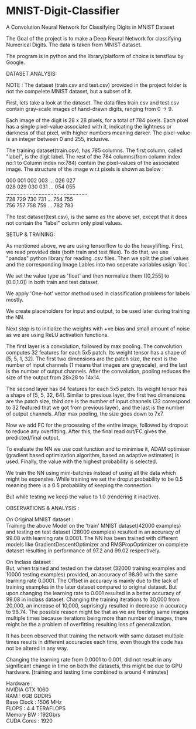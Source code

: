 # MNIST-Digit-Classifier
A Convolution Neural Network for Classifying Digits in MNIST Dataset

The Goal of the project is to make a Deep Neural Network for classifying Numerical Digits. The data is taken from MNIST dataset. 

The program is in python and the library/platform of choice is tensflow by Google. 

DATASET ANALYSIS:<br />

NOTE : The dataset (train.csv and test.csv) provided in the project folder is not the compelete MNIST dataset, but a subset of it.

First, lets take a look at the dataset. The data files train.csv and test.csv contain gray-scale images of hand-drawn digits, ranging from 0 -> 9.

Each image of the digit is 28 x 28 pixels, for a total of 784 pixels. Each pixel has a single pixel-value associated with it, indicating the lightness or darkness of that pixel, with higher numbers meaning darker. The pixel-value is an integer between 0 and 255, inclusive.

The training dataset(train.csv), has 785 columns. The first column, called "label", is the digit label. The rest of the 784 columns(from column index no:1 to Column index no:784) contain the pixel-values of the associated image. The structure of the image w.r.t pixels is shown as below :

000 001 002 003 ... 026 027 <br />
028 029 030 031 ... 054 055 <br />
....................................................... <br />
728 729 730 731 ... 754 755<br />
756 757 758 759 ... 782 783 <br />

The test dataset(test.csv), is the same as the above set, except that it does not contain the "label" column only pixel values.

SETUP & TRAINING:<br />

As mentioned above, we are using tensorflow to do the heavylifting. First, we read provided data (both train and test files). To do that, we use "pandas" python library for reading .csv files. Then we split the pixel values and the corresponding Image Lables into two seperate variables usign 'iloc'.

We set the value type as 'float' and then normalize them ([0,255] to [0.0,1.0]) in both train and test dataset.

We apply 'One-hot' vector method used in classification problems for labels mostly.

We create placeholders for input and output, to be used later during training the NN.

Next step is to initialize the weights with +ve bias and small amount of noise as we are using ReLU activation functions. 

The first layer is a convolution, followed by max pooling. The convolution computes 32 features for each 5x5 patch. Its weight tensor has a shape of [5, 5, 1, 32]. The first two dimensions are the patch size, the next is the number of input channels (1 means that images are grayscale), and the last is the number of output channels. After the convolution, pooling reduces the size of the output from 28x28 to 14x14.

The second layer has 64 features for each 5x5 patch. Its weight tensor has a shape of [5, 5, 32, 64]. Similar to previous layer, the first two dimensions are the patch size, third one is the number of input channels (32 correspond to 32 featured that we got from previous layer), and the last is the number of output channels. After max pooling, the size goes down to 7x7.

Now we add FC for the processing of the entire image, followed by dropout to reduce any overfitting. After this, the final read out/FC gives the predicted/final output.

To evaluate the NN we use cost function and to minimise it, ADAM optimiser (gradient based optimization algorithm, based on adaptive estimates) is used. Finally, the value with the highest probability is selected.

We train the NN using mini-batches instead of using all the data which might be expensive. While training we set the droput probability to be 0.5 meaning there is a 0.5 probability of keeping the connection. 

But while testing we keep the value to 1.0 (rendering it inactive).

OBSERVATIONS & ANALYSIS : <br />

On Original MNIST dataset : <br />
           Training the above Model on the 'train' MNIST dataset(42000 examples) and testing on test dataset (28000 examples) resulted in an accuracy of 99.08 with learning rate 0.0001.
The NN has been trained with different models like GradientDescentOptimizer and RMSPropOptimizer on complete dataset resulting in performance of 97.2 and 99.02 respectively.

On Inclass dataset :<br />
           But, when trained and tested on the dataset (32000 training examples and 10000 testing examples) provided, an accuracy of 98.90 with the same learning rate 0.0001. The Offset in accuracy is mainly due to the lack of training examples in the later dataset compared to original dataset. But upon changing the learning rate to 0.001 resulted in a better accuracy of 99.08 in inclass dataset.
           Changing the training iterations to 30,000 from 20,000, an increase of 10,000, suprisingly resulted in decrease in accuracy to 98.74. The possible reason might be that as we are feeding same images multiple times because iterations being more than number of images, there might be the a problem of overfitting resulting loss of generalization.

It has been observed that training the network with same dataset multiple times results in different accuracies each time, even though the code has not be altered in any way.

Changing the learning rate from 0.0001 to 0.001, did not result in any significant change in time on both the datasets, this might be  due to GPU hardware. [training and testing time combined is around 4 minutes]


Hardware :<br />
           NVIDIA GTX 1060 <br />
           RAM : 6GB GDDR5   <br />
           Base Clock : 1506 MHz <br />
           FLOPS : 4.4 TERAFLOPS<br />
           Memory BW : 192Gb/s<br />
           CUDA Cores : 1920<br />
